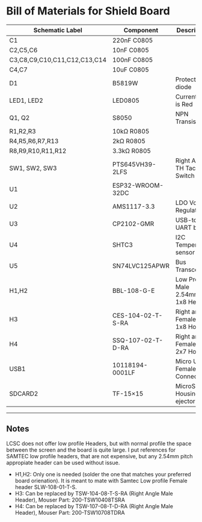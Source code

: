 # Bill of Materials for Shield Board

| Schematic Label |  Component | Description | LCSC Part |
| --- | --- | --- | --- |
| C1 | 220nF C0805 | | C5378 |
| C2,C5,C6 | 10nF C0805 | | C1710 |
| C3,C8,C9,C10,C11,C12,C13,C14 | 100nF C0805 | | C49678 |
| C4,C7 | 10uF C0805 | | C15850 |
| D1 | B5819W | Protection diode | C8598 |
| LED1, LED2 | LED0805 | Current part is Red | C84256 |
| Q1, Q2 | S8050 | NPN Transistor | C2146 |
| R1,R2,R3 | 10kΩ R0805 | | C17414 |
| R4,R5,R6,R7,R13 |2kΩ R0805 | | C17604 |
| R8,R9,R10,R11,R12 | 3.3kΩ R0805 | | C26010 |
| SW1, SW2, SW3 | PTS645VH39-2LFS | Right Angle TH Tactile Switch | C221887 |
| U1 | ESP32-WROOM-32DC | | C473013 |
| U2 | AMS1117-3.3 | LDO Voltage Regulator | C6186 |
| U3 | CP2102-GMR | USB-to-UART bridge | C6568 |
| U4 | SHTC3 | I2C Temperature sensor | C194656 |
| U5 | SN74LVC125APWR | Bus Transceiver | C7813 |
| H1,H2 | BBL-108-G-E | Low Profile Male 2.54mm 1x8 Header | Mouser: 200-BBL108GE |
| H3 | CES-104-02-T-S-RA | Right angle Female 2.54 1x8 Housing | Mouser: 200-SSQ10404SSRA |
| H4 | SSQ-107-02-T-D-RA | Right angle Female 2.54 2x7 Housing | Mouser: 200-SSQ10702TDRA |
| USB1 | 10118194-0001LF | Micro USB B Female Connector | C132563 |
| SDCARD2 | TF-15×15 | MicroSD Housing w/ ejector | C111196 |



---
## Notes 

LCSC does not offer low profile Headers, but with normal profile the space between the screen and the board is quite large. I put references for SAMTEC low profile headers, that are not expensive, but any 2.54mm pitch appropiate header can be used without issue.

* H1,H2: Only one is needed (solder the one that matches your preferred board orienation). It is meant to mate with Samtec Low profile Female header SLW-108-01-T-S. 
* H3: Can be replaced by TSW-104-08-T-S-RA (Right Angle Male Header), Mouser Part: 200-TSW10408TSRA
* H4: Can be replaced by TSW-107-08-T-D-RA (Right Angle Male Header), Mouser Part: 200-TSW10708TDRA

